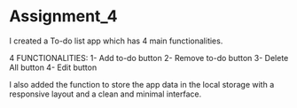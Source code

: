# Assignment_4
I created a To-do list app which has 4 main functionalities.

4 FUNCTIONALITIES:
1- Add to-do button
2- Remove to-do button
3- Delete All button
4- Edit button

I also added the function to store the app data in the local storage 
with a responsive layout and a clean and minimal interface.
